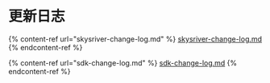 # 更新日志

{% content-ref url="skysriver-change-log.md" %}
[skysriver-change-log.md](skysriver-change-log.md)
{% endcontent-ref %}

{% content-ref url="sdk-change-log.md" %}
[sdk-change-log.md](sdk-change-log.md)
{% endcontent-ref %}
